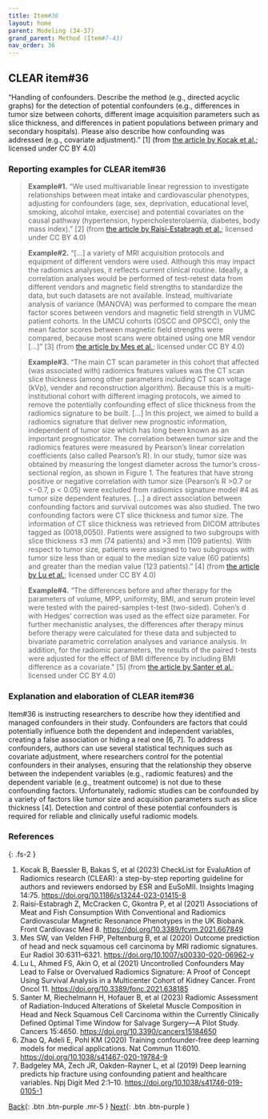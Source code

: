 ```yaml
---
title: Item#36
layout: home
parent: Modeling (34-37)
grand_parent: Method (Item#7-43)
nav_order: 36
---
```


## CLEAR item#36


“Handling of confounders. Describe the method (e.g., directed acyclic graphs) for the detection of potential confounders (e.g., differences in tumor size between cohorts, different image acquisition parameters such as slice thickness, and differences in patient populations between primary and secondary hospitals). Please also describe how confounding was addressed (e.g., covariate adjustment).” [1] (from [the article by Kocak et al.](https://insightsimaging.springeropen.com/articles/10.1186/s13244-023-01415-8); licensed under CC BY 4.0)


### Reporting examples for CLEAR item#36

> **Example#1.** “We used multivariable linear regression to investigate relationships between meat intake and cardiovascular phenotypes, adjusting for confounders (age, sex, deprivation, educational level, smoking, alcohol intake, exercise) and potential covariates on the causal pathway (hypertension, hypercholesterolaemia, diabetes, body mass index).” [2] (from [the article by Raisi-Estabragh et al.](https://doi.org/10.3389/fcvm.2021.667849); licensed under CC BY 4.0)

> **Example#2.** “[…] a variety of MRI acquisition protocols and equipment of different vendors were used. Although this may impact the radiomics analyses, it reflects current clinical routine. Ideally, a correlation analyses would be performed of test-retest data from different vendors and magnetic field strengths to standardize the data, but such datasets are not available. Instead, multivariate analysis of variance (MANOVA) was performed to compare the mean factor scores between vendors and magnetic field strength in VUMC patient cohorts. In the UMCU cohorts (OSCC and OPSCC), only the mean factor scores between magnetic field strengths were compared, because most scans were obtained using one MR vendor […]” [3] (from [the article by Mes et al.](https://doi.org/10.1007/s00330-020-06962-y); licensed under CC BY 4.0)

> **Example#3.** “The main CT scan parameter in this cohort that affected (was associated with) radiomics features values was the CT scan slice thickness (among other parameters including CT scan voltage (kVp), vender and reconstruction algorithm). Because this is a multi-institutional cohort with different imaging protocols, we aimed to remove the potentially confounding effect of slice thickness from the radiomics signature to be built. […] In this project, we aimed to build a radiomics signature that deliver new prognostic information, independent of tumor size which has long been known as an important prognosticator. The correlation between tumor size and the radiomics features were measured by Pearson’s linear correlation coefficients (also called Pearson’s R). In our study, tumor size was obtained by measuring the longest diameter across the tumor’s cross-sectional region, as shown in Figure 1. The features that have strong positive or negative correlation with tumor size (Pearson’s R >0.7 or <−0.7, p < 0.05) were excluded from radiomics signature model #4 as tumor size dependent features. […] a direct association between confounding factors and survival outcomes was also studied. The two confounding factors were CT slice thickness and tumor size. The information of CT slice thickness was retrieved from DICOM attributes tagged as (0018,0050). Patients were assigned to two subgroups with slice thickness ≤3 mm (74 patients) and >3 mm (109 patients). With respect to tumor size, patients were assigned to two subgroups with tumor size less than or equal to the median size value (60 patients) and greater than the median value (123 patients).” [4] (from [the article by Lu et al.](https://doi.org/10.3389/fonc.2021.638185); licensed under CC BY 4.0)

> **Example#4.** “The differences before and after therapy for the parameters of volume, MPP, uniformity, BMI, and serum protein level were tested with the paired-samples t-test (two-sided). Cohen’s d with Hedges’ correction was used as the effect size parameter. For further mechanistic analyses, the differences after therapy minus before therapy were calculated for these data and subjected to bivariate parametric correlation analyses and variance analysis. In addition, for the radiomic parameters, the results of the paired t-tests were adjusted for the effect of BMI difference by including BMI difference as a covariate." [5] (from [the article by Santer et al.](https://doi.org/10.3390/cancers15184650); licensed under CC BY 4.0)

### Explanation and elaboration of CLEAR item#36

Item#36 is instructing researchers to describe how they identified and managed confounders in their study. Confounders are factors that could potentially influence both the dependent and independent variables, creating a false association or hiding a real one [6, 7]. To address confounders, authors can use several statistical techniques such as covariate adjustment, where researchers control for the potential confounders in their analyses, ensuring that the relationship they observe between the independent variables (e.g., radiomic features) and the dependent variable (e.g., treatment outcome) is not due to these confounding factors. Unfortunately, radiomic studies can be confounded by a variety of factors like tumor size and acquisition parameters such as slice thickness [4]. Detection and control of these potential confounders is required for reliable and clinically useful radiomic models.

### References

{: .fs-2 }

1. 	Kocak B, Baessler B, Bakas S, et al (2023) CheckList for EvaluAtion of Radiomics research (CLEAR): a step-by-step reporting guideline for authors and reviewers endorsed by ESR and EuSoMII. Insights Imaging 14:75. https://doi.org/10.1186/s13244-023-01415-8
2. 	Raisi-Estabragh Z, McCracken C, Gkontra P, et al (2021) Associations of Meat and Fish Consumption With Conventional and Radiomics Cardiovascular Magnetic Resonance Phenotypes in the UK Biobank. Front Cardiovasc Med 8. https://doi.org/10.3389/fcvm.2021.667849
3. 	Mes SW, van Velden FHP, Peltenburg B, et al (2020) Outcome prediction of head and neck squamous cell carcinoma by MRI radiomic signatures. Eur Radiol 30:6311–6321. https://doi.org/10.1007/s00330-020-06962-y
4. 	Lu L, Ahmed FS, Akin O, et al (2021) Uncontrolled Confounders May Lead to False or Overvalued Radiomics Signature: A Proof of Concept Using Survival Analysis in a Multicenter Cohort of Kidney Cancer. Front Oncol 11. https://doi.org/10.3389/fonc.2021.638185
5. 	Santer M, Riechelmann H, Hofauer B, et al (2023) Radiomic Assessment of Radiation-Induced Alterations of Skeletal Muscle Composition in Head and Neck Squamous Cell Carcinoma within the Currently Clinically Defined Optimal Time Window for Salvage Surgery—A Pilot Study. Cancers 15:4650. https://doi.org/10.3390/cancers15184650
6. 	Zhao Q, Adeli E, Pohl KM (2020) Training confounder-free deep learning models for medical applications. Nat Commun 11:6010. https://doi.org/10.1038/s41467-020-19784-9
7. 	Badgeley MA, Zech JR, Oakden-Rayner L, et al (2019) Deep learning predicts hip fracture using confounding patient and healthcare variables. Npj Digit Med 2:1–10. https://doi.org/10.1038/s41746-019-0105-1



[Back](https://radiomic.github.io/CLEAR-E3/docs/Method%20(Item%207-43)/Modeling%20(34-37)/Item35.html){: .btn .btn-purple .mr-5 }
[Next](https://radiomic.github.io/CLEAR-E3/docs/Method%20(Item%207-43)/Modeling%20(34-37)/Item37.html){: .btn .btn-purple   }
